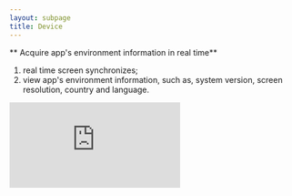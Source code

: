 ```yaml
---
layout: subpage
title: Device
---
```


** Acquire app's environment information in real time**

1. real time screen synchronizes;
2. view app's environment information, such as, system version, screen resolution, country and language.

<div class="demovideo">
  <iframe src="https://youtu.be/a8XA9wsIf_I" frameborder="0" allow="autoplay; encrypted-media" allowfullscreen></iframe>
</div>